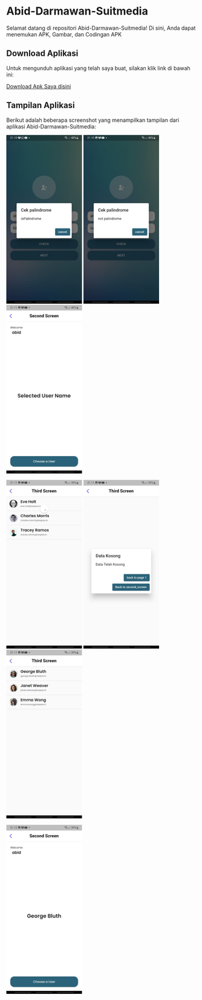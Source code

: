 # Abid-Darmawan-Suitmedia

Selamat datang di repositori Abid-Darmawan-Suitmedia! Di sini, Anda dapat menemukan APK, Gambar, dan Codingan APK

## Download Aplikasi
Untuk mengunduh aplikasi yang telah saya buat, silakan klik link di bawah ini:

[Download Apk Saya disini](https://drive.google.com/file/d/1rJ99GWUFVot-RDIrZFebUW-QhOvGCWIQ/view?usp=sharing)

## Tampilan Aplikasi
Berikut adalah beberapa screenshot yang menampilkan tampilan dari aplikasi Abid-Darmawan-Suitmedia:
<p float="left">
    <img src="https://raw.githubusercontent.com/abiddarmawan/Abid-Darmawan-Suitmedia/master/Foto%20Aplikasi/1.jpg" alt="Foto 1" width="200" />
    <img src="https://raw.githubusercontent.com/abiddarmawan/Abid-Darmawan-Suitmedia/master/Foto%20Aplikasi/2.jpg" alt="Foto 2" width="200" />
    <img src="https://raw.githubusercontent.com/abiddarmawan/Abid-Darmawan-Suitmedia/master/Foto%20Aplikasi/3.jpg" alt="Foto 3" width="200" />
</p>

<p float="left">
    <img src="https://raw.githubusercontent.com/abiddarmawan/Abid-Darmawan-Suitmedia/master/Foto%20Aplikasi/4.jpg" alt="Foto 4" width="200" />
    <img src="https://raw.githubusercontent.com/abiddarmawan/Abid-Darmawan-Suitmedia/master/Foto%20Aplikasi/5.jpg" alt="Foto 5" width="200" />
    <img src="https://raw.githubusercontent.com/abiddarmawan/Abid-Darmawan-Suitmedia/master/Foto%20Aplikasi/6.jpg" alt="Foto 6" width="200" />
</p>

<p float="left">
    <img src="https://raw.githubusercontent.com/abiddarmawan/Abid-Darmawan-Suitmedia/master/Foto%20Aplikasi/7.jpg" alt="Foto 7" width="200" />
</p>


